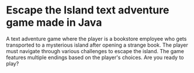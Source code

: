 # Escape the Island text adventure game made in Java
 A text adventure game where the player is a bookstore employee who gets transported to a mysterious island after opening a strange book. The player must navigate through various challenges to escape the island. The game features multiple endings based on the player's choices. Are you ready to play?
